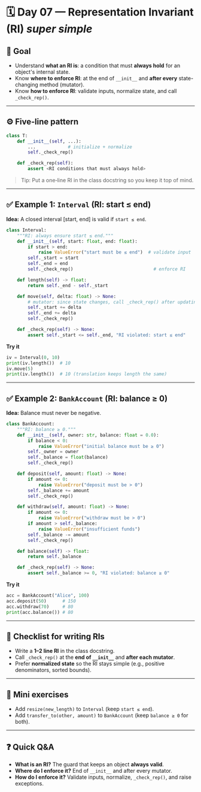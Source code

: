 # 🗓️ Day 07 — Representation Invariant (RI) *super simple*

## 🎯 Goal
- Understand **what an RI is**: a condition that must **always hold** for an object's internal state.
- Know **where to enforce RI**: at the end of `__init__` and **after every** state-changing method (mutator).
- Know **how to enforce RI**: validate inputs, normalize state, and call `_check_rep()`.

---

## ⚙️ Five‑line pattern
```python
class T:
    def __init__(self, ...):
        ...            # initialize + normalize
        self._check_rep()

    def _check_rep(self):
        assert <RI conditions that must always hold>
```

> Tip: Put a one‑line RI in the class docstring so you keep it top of mind.

---

## ✅ Example 1: `Interval` (RI: start ≤ end)
**Idea:** A closed interval [start, end] is valid if `start ≤ end`.

```python
class Interval:
    """RI: always ensure start ≤ end."""
    def __init__(self, start: float, end: float):
        if start > end:
            raise ValueError("start must be ≤ end")  # validate input
        self._start = start
        self._end = end
        self._check_rep()                              # enforce RI

    def length(self) -> float:
        return self._end - self._start

    def move(self, delta: float) -> None:
        # mutator: since state changes, call _check_rep() after updating
        self._start += delta
        self._end += delta
        self._check_rep()

    def _check_rep(self) -> None:
        assert self._start <= self._end, "RI violated: start ≤ end"
```

**Try it**
```python
iv = Interval(0, 10)
print(iv.length())  # 10
iv.move(5)
print(iv.length())  # 10 (translation keeps length the same)
```

---

## ✅ Example 2: `BankAccount` (RI: balance ≥ 0)
**Idea:** Balance must never be negative.

```python
class BankAccount:
    """RI: balance ≥ 0."""
    def __init__(self, owner: str, balance: float = 0.0):
        if balance < 0:
            raise ValueError("initial balance must be ≥ 0")
        self._owner = owner
        self._balance = float(balance)
        self._check_rep()

    def deposit(self, amount: float) -> None:
        if amount <= 0:
            raise ValueError("deposit must be > 0")
        self._balance += amount
        self._check_rep()

    def withdraw(self, amount: float) -> None:
        if amount <= 0:
            raise ValueError("withdraw must be > 0")
        if amount > self._balance:
            raise ValueError("insufficient funds")
        self._balance -= amount
        self._check_rep()

    def balance(self) -> float:
        return self._balance

    def _check_rep(self) -> None:
        assert self._balance >= 0, "RI violated: balance ≥ 0"
```

**Try it**
```python
acc = BankAccount("Alice", 100)
acc.deposit(50)      # 150
acc.withdraw(70)     # 80
print(acc.balance()) # 80
```

---

## 📝 Checklist for writing RIs
- Write a **1–2 line RI** in the class docstring.
- Call `_check_rep()` at the **end of `__init__`** and **after each mutator**.
- Prefer **normalized state** so the RI stays simple (e.g., positive denominators, sorted bounds).

---

## 🧪 Mini exercises
- Add `resize(new_length)` to `Interval` (keep `start ≤ end`).
- Add `transfer_to(other, amount)` to `BankAccount` (keep `balance ≥ 0` for both).

---

## ❓ Quick Q&A
- **What is an RI?** The guard that keeps an object **always valid**.
- **Where do I enforce it?** End of `__init__` and after every mutator.
- **How do I enforce it?** Validate inputs, normalize, `_check_rep()`, and raise exceptions.
